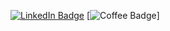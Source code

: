 [![LinkedIn Badge](https://img.shields.io/badge/LinkedIn-Profile-informational?style=flat&logo=linkedin&logoColor=white&color=0D76A8)](https://www.linkedin.com/in/shih-yu-hwang/)
[![Coffee Badge](https://img.shields.io/badge/LinkedIn-Profile-informational?style=for-the-badge&logo=linkedin&logoColor=white&color=0D76A8)]